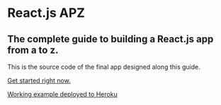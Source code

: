 # React.js APZ
## The complete guide to building a React.js app from a to z.

This is the source code of the final app designed along this guide.

[Get started right now.](https://github.com/ultimagriever/react-apz/wiki/Create-React-App)

[Working example deployed to Heroku](https://quiet-badlands-18267.herokuapp.com/)

